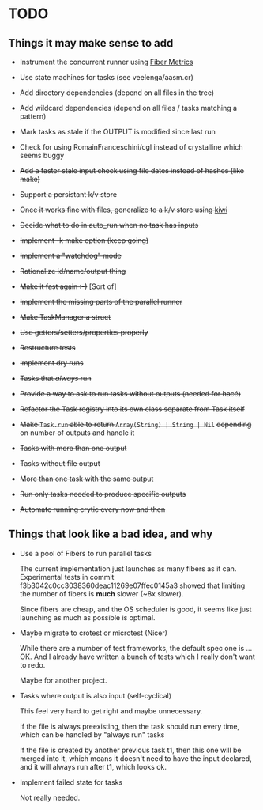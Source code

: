 # TODO

## Things it may make sense to add

* Instrument the concurrent runner using [Fiber Metrics](https://github.com/didactic-drunk/fiber_metrics.cr)
* Use state machines for tasks (see veelenga/aasm.cr)
* Add directory dependencies (depend on all files in the tree)
* Add wildcard dependencies (depend on all files / tasks matching a pattern)
* Mark tasks as stale if the OUTPUT is modified since last run
* Check for using RomainFranceschini/cgl instead of crystalline which seems buggy

* ~~Add a faster stale input check using file dates instead of hashes (like make)~~
* ~~Support a persistant k/v store~~
* ~~Once it works fine with files, generalize to a k/v store using [kiwi](https://github.com/crystal-community/kiwi)~~
* ~~Decide what to do in auto_run when no task has inputs~~
* ~~Implement -k make option (keep going)~~
* ~~Implement a "watchdog" mode~~
* ~~Rationalize id/name/output thing~~
* ~~Make it fast again :-)~~ [Sort of]
* ~~Implement the missing parts of the parallel runner~~
* ~~Make TaskManager a struct~~
* ~~Use getters/setters/properties properly~~
* ~~Restructure tests~~
* ~~Implement dry runs~~
* ~~Tasks that *always* run~~
* ~~Provide a way to ask to run tasks without outputs (needed for hacé)~~
* ~~Refactor the Task registry into its own class separate from Task itself~~
* ~~Make `Task.run` able to return `Array(String) | String | Nil`~~
  ~~depending on number of outputs and handle it~~
* ~~Tasks with more than one output~~
* ~~Tasks without file output~~
* ~~More than one task with the same output~~
* ~~Run only tasks needed to produce specific outputs~~
* ~~Automate running crytic every now and then~~

## Things that look like a bad idea, and why

* Use a pool of Fibers to run parallel tasks

  The current implementation just launches as many fibers
  as it can. Experimental tests in commit
  f3b3042c0cc3038360deac11269e07ffec0145a3 showed that limiting
  the number of fibers is **much** slower (~8x slower).

  Since fibers are cheap, and the OS scheduler is good, it seems
  like just launching as much as possible is optimal.

* Maybe migrate to crotest or microtest (Nicer)

  While there are a number of test frameworks, the default spec one
  is ... OK. And I already have written a bunch of tests which I
  really don't want to redo.

  Maybe for another project.

* Tasks where output is also input (self-cyclical)

  This feel very hard to get right and maybe unnecessary.

  If the file is always preexisting, then the task should run
  every time, which can be handled by "always run" tasks

  If the file is created by another previous task t1, then this one
  will be merged into it, which means it doesn't need to have the
  input declared, and it will always run after t1, which looks ok.

* Implement failed state for tasks

  Not really needed.
